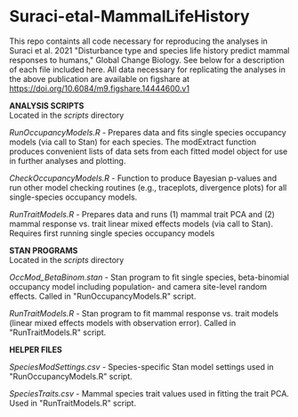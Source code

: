 # Suraci-etal-MammalLifeHistory
This repo containts all code necessary for reproducing the analyses in Suraci et al. 2021 "Disturbance type and species life history predict mammal responses to humans," Global Change Biology.  See below for a description of each file included here. All data necessary for replicating the analyses in the above publication are available on figshare at https://doi.org/10.6084/m9.figshare.14444600.v1

__ANALYSIS SCRIPTS__ <br>
Located in the _scripts_ directory

_RunOccupancyModels.R_ - Prepares data and fits single species occupancy models (via call to Stan) for each species.  The modExtract function produces convenient lists of data sets from each fitted model object for use in further analyses and plotting.

_CheckOccupancyModels.R_ - Function to produce Bayesian p-values and run other model checking routines (e.g., traceplots, divergence plots) for all single-species occupancy models.

_RunTraitModels.R_ - Prepares data and runs (1) mammal trait PCA and (2) mammal response vs. trait linear mixed effects models (via call to Stan). Requires first running single species occupancy models


__STAN PROGRAMS__ <br>
Located in the _scripts_ directory

_OccMod_BetaBinom.stan_ - Stan program to fit single species, beta-binomial occupancy model including population- and camera site-level random effects.  Called in  "RunOccupancyModels.R" script.

_RunTraitModels.R_ - Stan program to fit mammal response vs. trait models (linear mixed effects models with observation error). Called in "RunTraitModels.R" script.


__HELPER FILES__

_SpeciesModSettings.csv_ - Species-specific Stan model settings used in "RunOccupancyModels.R" script.

_SpeciesTraits.csv_ - Mammal species trait values used in fitting the trait PCA. Used in "RunTraitModels.R" script.
